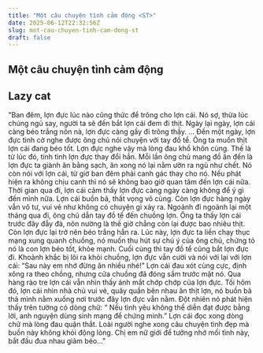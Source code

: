 ```yaml
---
title: "Một câu chuyện tình cảm động <ST>"
date: 2025-06-12T22:32:56Z
slug: mot-cau-chuyen-tinh-cam-dong-st
draft: false
---
```


## Một câu chuyện tình cảm động <ST>

## Lazy cat

"Ban đêm, lợn đực lúc nào cũng thức để trông cho lợn cái. Nó sợ, thừa lúc chúng ngủ say, người ta sẽ đến bắt lợn cái đem đi thịt. Ngày lại ngày, lợn cái càng béo trắng nõn nà, lợn đực càng gầy đi trông thấy.
... Đến một ngày, lợn đực tình cờ nghe được ông chủ nói chuyện với tay đồ tể. Ông ta muốn thịt lợn cái đang béo tốt. Lợn đực nghe vậy mà lòng đau khổ khôn cùng. Thế là từ lúc đó, tính tình lợn đực thay đổi hẳn. Mỗi lần ông chủ mang đồ ăn đến là lợn đực ta giành ăn bằng sạch, ăn xong nó lại nằm ườn ra ngủ như chết. Nó còn nói với lợn cái, từ giờ ban đêm phải canh gác thay cho nó. Nếu phát hiện ra không chịu canh thì nó sẽ không bao giờ quan tâm đến lợn cái nữa. Thời gian qua đi, lợn cái cảm thấy lợn đực càng ngày càng không để ý gì đến mình nữa. Lợn cái buồn bã, thất vọng vô cùng. Còn lợn đực hàng ngày vẫn vô tư, vui vẻ như không có chuyện gì xảy ra.
Ngoảnh đi ngoảnh lại một tháng qua đi, ông chủ dẫn tay đồ tể đến chuồng lợn. Ông ta thấy lợn cái trước đây đẫy đà, nõn nường là thế giờ chẳng còn lại được bao nhiêu thịt. Còn lợn đực lại trở nên béo trắng hẳn ra. Lúc này, lợn đực ta liền chạy thục mạng xung quanh chuồng, nó muốn thu hút sự chú ý của ông chủ, chứng tỏ nó là con
lợn béo tốt, khỏe mạnh. Cuối cùng thì tay đồ tể cũng bắt lợn đực đi. Khoảnh khắc bị lôi ra khỏi chuồng, lợn đực vẫn cười và nói với lại với lợn cái: “Sau này em nhớ đừng ăn nhiều nhé!”
Lợn cái đau xót cùng cực, định xông ra theo chồng, nhưng cửa chuồng đã đóng sầm trước mặt nó. Qua hàng rào tre lợn cái vẫn nhìn thấy ánh mắt chớp chớp của lợn đực.
Tối hôm đó, lợn cái nhìn nhà chủ vui vẻ, quây quần bên nhau ăn thịt lợn, nó buồn bã thả mình nằm xuống nơi trước đây lợn đực vẫn nằm. Đột nhiên nó phát hiện thấy trên tường có dòng chữ:
“ Nếu tình yêu không thể diễn đạt được bằng lời, anh nguyện dùng sinh mạng để chứng minh.” Lợn cái đọc xong dòng chữ mà lòng đau quặn thắt. Loài người nghe xong câu chuyện tình đẹp mà buồn này không khỏi động lòng. Chị em nữ giới để tưởng nhớ mối tình này, bắt đầu đua nhau giảm béo…"